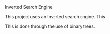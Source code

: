 Inverted Search Engine

This project uses an Inverted search engine. This

This is done through the use of binary trees.

